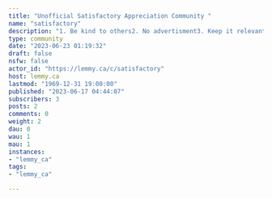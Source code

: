 ```yaml
---
title: "Unofficial Satisfactory Appreciation Community " 
name: "satisfactory"
description: "1. Be kind to others2. No advertisment3. Keep it relevant to Satisfactory only"
type: community
date: "2023-06-23 01:19:32"
draft: false
nsfw: false
actor_id: "https://lemmy.ca/c/satisfactory"
host: lemmy.ca
lastmod: "1969-12-31 19:00:00"
published: "2023-06-17 04:44:07"
subscribers: 3
posts: 2
comments: 0
weight: 2
dau: 0
wau: 1
mau: 1
instances:
- "lemmy_ca"
tags: 
- "lemmy_ca"

---
```

